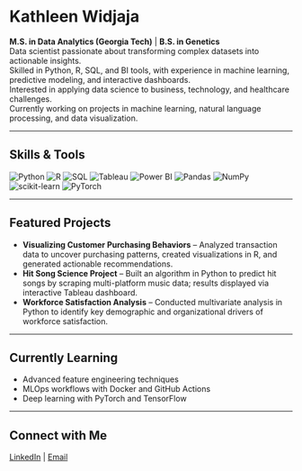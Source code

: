 # Kathleen Widjaja

**M.S. in Data Analytics (Georgia Tech)** | **B.S. in Genetics**  
Data scientist passionate about transforming complex datasets into actionable insights.  
Skilled in Python, R, SQL, and BI tools, with experience in machine learning, predictive modeling, and interactive dashboards.  
Interested in applying data science to business, technology, and healthcare challenges.  
Currently working on projects in machine learning, natural language processing, and data visualization.

---

## Skills & Tools

![Python](https://img.shields.io/badge/Python-3776AB?logo=python&logoColor=white)
![R](https://img.shields.io/badge/R-276DC3?logo=r&logoColor=white)
![SQL](https://img.shields.io/badge/SQL-4479A1?logo=postgresql&logoColor=white)
![Tableau](https://img.shields.io/badge/Tableau-E97627?logo=tableau&logoColor=white)
![Power BI](https://img.shields.io/badge/Power%20BI-F2C811?logo=powerbi&logoColor=black)
![Pandas](https://img.shields.io/badge/Pandas-150458?logo=pandas)
![NumPy](https://img.shields.io/badge/NumPy-013243?logo=numpy)
![scikit-learn](https://img.shields.io/badge/scikit--learn-F7931E?logo=scikit-learn)
![PyTorch](https://img.shields.io/badge/PyTorch-EE4C2C?logo=pytorch&logoColor=white)

---

## Featured Projects

- **Visualizing Customer Purchasing Behaviors** – Analyzed transaction data to uncover purchasing patterns, created visualizations in R, and generated actionable recommendations. 
- **Hit Song Science Project** – Built an algorithm in Python to predict hit songs by scraping multi-platform music data; results displayed via interactive Tableau dashboard. 
- **Workforce Satisfaction Analysis** – Conducted multivariate analysis in Python to identify key demographic and organizational drivers of workforce satisfaction.

---

## Currently Learning

- Advanced feature engineering techniques  
- MLOps workflows with Docker and GitHub Actions  
- Deep learning with PyTorch and TensorFlow  

---

## Connect with Me

[LinkedIn](https://www.linkedin.com/in/kathleenwidjaja/) | [Email](mailto:widjaja.kathleen@gmail.com)

